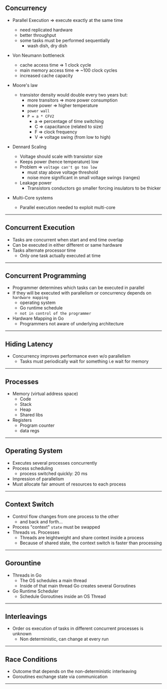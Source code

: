 ## Concurrency

- Parallel Execution => execute exactly at the same time

  - need replicated hardware
  - better throughput
  - some tasks must be performed sequentially
    - wash dish, dry dish

- Von Neumann bottleneck

  - cache access time => 1 clock cycle
  - main memory access time => ~100 clock cycles
  - increased cache capacity

- Moore's law

  - transistor density would double every two years but:
    - more transitors => more power consumption
    - more power => higher temperature
    - `power wall`
    - `P = a * CFV2`
      - a => percentage of time switching
      - C => capacitance (related to size)
      - F => clock frequency
      - V => voltage swing (from low to high)

- Dennard Scaling

  - Voltage should scale with transistor size
  - Keeps power (hence temperature) low
  - Problem => `voltage can't go too low`
    - must stay above voltage threshold
    - noise more significant in small voltage swings (ranges)
  - Leakage power
    - Transistors conductors go smaller forcing insulators to be thicker

- Multi-Core systems
  - Parallel execution needed to exploit multi-core

---

## Concurrent Execution

- Tasks are concurrent when start and end time overlap
- Can be executed in either different or same hardware
- Tasks alternate processor time
  - Only one task actually executed at time

---

## Concurrent Programming

- Programmer determines which tasks can be executed in parallel
- If they will be executed with parallelism or concurrency depends on `hardware mapping`
  - operating system
  - Go runtime schedule
  - `not in control of the programmer`
- Hardware Mapping in Go
  - Programmers not aware of underlying architecture

---

## Hiding Latency

- Concurrency improves performance even w/o parallelism
  - Tasks must periodically wait for something i.e wait for memory

---

## Processes

- Memory (virtual address space)
  - Code
  - Stack
  - Heap
  - Shared libs
- Registers
  - Program counter
  - data regs

---

## Operating System

- Executes several processes concurrently
- Process scheduling
  - process switched quickly: 20 ms
- Impression of parallelism
- Must allocate fair amount of resources to each process

---

## Context Switch

- Control flow changes from one process to the other
  - and back and forth...
- Process "context" `state` must be swapped
- Threads vs. Processes
  - Threads are leightweight and share context inside a process
  - Because of shared state, the context switch is faster than processing

---

## Gorountine

- Threads in Go
  - The OS schedules a main thread
  - Inside of that main thread Go creates several Goroutines
- Go Runtime Scheduler
  - Schedule Goroutines inside an OS Thread

---

## Interleavings

- Order os execution of tasks in different concurrent processes is unknown
  - Non deterministic, can change at every run

---

## Race Conditions

- Outcome that depends on the non-deterministic interleaving
- Goroutines exchange state via communication

---
